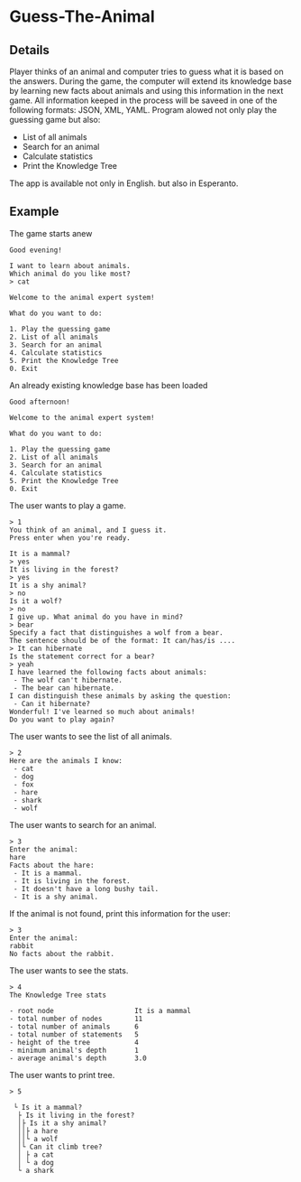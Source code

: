 # Guess-The-Animal

## Details
Player thinks of an animal and computer tries to guess what it is based on the answers. During the game, the computer will extend its knowledge base by learning new facts about animals and using this information in the next game. All information keeped in the process will be saveed in one of the following formats: JSON, XML, YAML.
Program alowed not only play the guessing game but also:
- List of all animals
- Search for an animal
- Calculate statistics
- Print the Knowledge Tree  

The app is available not only in English. but also in Esperanto.
## Example
The game starts anew
```
Good evening!

I want to learn about animals.
Which animal do you like most?
> cat

Welcome to the animal expert system!

What do you want to do:

1. Play the guessing game
2. List of all animals
3. Search for an animal
4. Calculate statistics
5. Print the Knowledge Tree
0. Exit
```
An already existing knowledge base has been loaded
```
Good afternoon!

Welcome to the animal expert system!

What do you want to do:

1. Play the guessing game
2. List of all animals
3. Search for an animal
4. Calculate statistics
5. Print the Knowledge Tree
0. Exit
```
The user wants to play a game.
```
> 1
You think of an animal, and I guess it.
Press enter when you're ready.

It is a mammal?
> yes
It is living in the forest?
> yes
It is a shy animal?
> no
Is it a wolf?
> no
I give up. What animal do you have in mind?
> bear
Specify a fact that distinguishes a wolf from a bear.
The sentence should be of the format: It can/has/is ....
> It can hibernate
Is the statement correct for a bear?
> yeah
I have learned the following facts about animals:
 - The wolf can't hibernate.
 - The bear can hibernate.
I can distinguish these animals by asking the question:
 - Can it hibernate?
Wonderful! I've learned so much about animals!
Do you want to play again?
```
The user wants to see the list of all animals.
```
> 2
Here are the animals I know:
 - cat
 - dog
 - fox
 - hare
 - shark
 - wolf
```
The user wants to search for an animal.
```
> 3
Enter the animal:
hare
Facts about the hare:
 - It is a mammal.
 - It is living in the forest.
 - It doesn't have a long bushy tail.
 - It is a shy animal.
```
If the animal is not found, print this information for the user:
```
> 3
Enter the animal:
rabbit
No facts about the rabbit.
```
The user wants to see the stats.
```
> 4
The Knowledge Tree stats

- root node                    It is a mammal
- total number of nodes        11
- total number of animals      6
- total number of statements   5
- height of the tree           4
- minimum animal's depth       1
- average animal's depth       3.0
```
The user wants to print tree.
```
> 5

 └ Is it a mammal?
  ├ Is it living in the forest?
  │├ Is it a shy animal?
  ││├ a hare
  ││└ a wolf
  │└ Can it climb tree?
  │ ├ a cat
  │ └ a dog
  └ a shark
```
